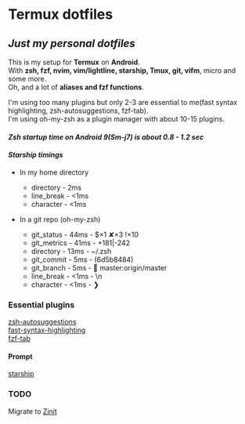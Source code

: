 
# Termux dotfiles

## ***Just my personal dotfiles***

This is my setup for **Termux** on **Android**.<br>
With **zsh, fzf, nvim, vim/lightline, starship, Tmux,
git, vifm**, micro and some more. <br>
Oh, and a lot of **aliases and fzf functions**.

I'm using too many plugins but only 2-3 are essential
to me(fast syntax highlighting, zsh-autosuggestions, fzf-tab).<br>
I'm using oh-my-zsh as a plugin manager with about
10-15 plugins.<br>
#### ***Zsh startup time on Android 9(Sm-j7) is about 0.8 - 1.2 sec***<br>
#### ***Starship timings***<br>
- In my home directory<br>
  - directory   -   2ms <br>
  - line_break  -  <1ms <br>
  - character   -  <1ms <br>

- In a git repo (oh-my-zsh)<br>
  - git_status   -  44ms  -   $×1 ✘×3 !×10<br>
  - git_metrics  -  41ms  -   +181|-242<br>
  - directory    -  13ms  -   ~/.zsh<br>
  - git_commit   -   5ms  -   (6d5b8484)<br>
  - git_branch   -   5ms  -    master:origin/master<br>
  - line_break   -  <1ms  -   \n<br>
  - character    -  <1ms  -   ❯

### **Essential plugins**
[zsh-autosuggestions](https://github.com/zsh-users/zsh-autosuggestions.git)<br>
[fast-syntax-highlighting](https://github.com/zdharma/fast-syntax-highlighting.git)<br>
[fzf-tab](https://github.com/Aloxaf/fzf-tab.git)

#### **Prompt**
[starship](https://github.com/starship/starship.git)

### **TODO**
Migrate to [Zinit](https://github.com/zdharma/zinit.git)
